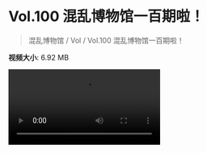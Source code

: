 # Vol.100 混乱博物馆一百期啦！

> 混乱博物馆 / Vol / Vol.100 混乱博物馆一百期啦！

**视频大小**: 6.92 MB

<div class="video"><video src="https://file.hsyhx.top/video/混乱博物馆/Vol/100.mp4" controls preload>🤔 您的浏览器不支持 video 标签</video></div>